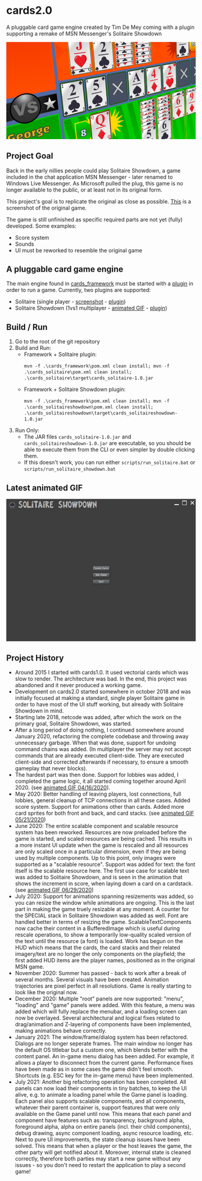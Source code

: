 # cards2.0
A pluggable card game engine created by Tim De Mey coming with a plugin supporting a remake of MSN Messenger's Solitaire Showdown

![Screenshot Solitaire Showdown](screenshots/solshow_3d_12012020.png)

## Project Goal
Back in the early nillies people could play Solitaire Showdown, a game included in the chat application MSN Messenger - later renamed to Windows Live Messenger. As Microsoft pulled the plug, this game is no longer available to the public, or at least not in its original form. 

This project's goal is to replicate the original as close as possible. [This](screenshots/solshow_orig_game.jpg?raw=true) is a screenshot of the original game.

The game is still unfinished as specific required parts are not yet (fully) developed. Some examples:
* Score system
* Sounds
* UI must be reworked to resemble the original game

## A pluggable card game engine

The main engine found in [cards_framework](../master/cards_framework) must be started with a [plugin](../master/cards_framework/src/main/java/src/gent/timdemey/cards/ICardPlugin.java) in order to run a game. Currently, two plugins are supported: 
* Solitaire (single player - [screenshot](screenshots/solitaire_590x445.png?raw=true) - [plugin](../master/cards_solitaire/src/main/java/src/gent/timdemey/cards/SolitairePlugin.java))
* Solitaire Showdown (1vs1 multiplayer - [animated GIF](screenshots/solitaireshowdown_11252020.gif?raw=true) - [plugin](../master/cards_solitaireshowdown/src/main/java/src/gent/timdemey/cards/SolShowPlugin.java))

## Build / Run

1. Go to the root of the git repository
2. Build and Run:
   * Framework + Solitaire plugin:
     ```
     mvn -f .\cards_framework\pom.xml clean install; mvn -f .\cards_solitaire\pom.xml clean install; .\cards_solitaire\target\cards_solitaire-1.0.jar
     ```
   * Framework + Solitaire Showdown plugin:
     ```
     mvn -f .\cards_framework\pom.xml clean install; mvn -f .\cards_solitaireshowdown\pom.xml clean install; .\cards_solitaireshowdown\target\cards_solitaireshowdown-1.0.jar
     ```
3. Run Only:
   * The JAR files ```cards_solitaire-1.0.jar``` and ```cards_solitaireshowdown-1.0.jar``` are executable, so you should be able to execute them from the CLI or even simpler by double clicking them.
   * If this doesn't work, you can run either ```scripts/run_solitaire.bat``` or ```scripts/run_solitaire_showdown.bat```
  
## Latest animated GIF

![Screenshot Solitaire Showdown](screenshots/solitaireshowdown_01112021.gif)

## Project History

* Around 2015 I started with cards1.0. It used vectorial cards which was slow to render. The architecture was bad. In the end, this project was abandoned and it never produced a working game.
* Development on cards2.0 started somewhere in october 2018 and was initially focused at making a standard, single player Solitaire game in order to have most of the UI stuff working, but already with Solitaire Showdown in mind.
* Starting late 2018, netcode was added, after which the work on the primary goal, Solitaire Showdown, was started. 
* After a long period of doing nothing, I continued somewhere around January 2020, refactoring the complete codebase and throwing away unnecessary garbage. When that was done, support for undoing command chains was added. (In multiplayer the server may not accept commands that are already executed client-side. They are executed client-side and corrected afterwards if necessary, to ensure a smooth gameplay that never blocks).
* The hardest part was then done. Support for lobbies was added, I completed the game logic, it all started coming together around April 2020. (see [animated GIF 04/16/2020](screenshots/solitaireshowdown_04162020.gif?raw=true)). 
* May 2020: Better handling of leaving players, lost connections, full lobbies, general cleanup of TCP connections in all these cases. Added score system. Support for animations other than cards. Added more card sprites for both front and back, and card stacks. (see [animated GIF 05/21/2020](screenshots/solitaireshowdown_05212020.gif?raw=true))
* June 2020: The entire scalable component and scalable resource system has been reworked. Resources are now preloaded before the game is started, and scaled resources are being cached. This results in a more instant UI update when the game is rescaled and all resources are only scaled once in a particular dimension, even if they are being used by multiple components. Up to this point, only images were supported as a "scalable resource". Support was added for text: the font itself is the scalable resource here. The first use case for scalable text was added to Solitaire Showdown, and is seen in the animation that shows the increment in score, when laying down a card on a cardstack. (see [animated GIF 06/29/2020](screenshots/solitaireshowdown_06292020.gif?raw=true))
* July 2020: Support for animations spanning resizements was added, so you can resize the window while animations are ongoing. This is the last part in making the game truely resizable at any moment. A counter for the SPECIAL stack in Solitaire Showdown was added as well. Font are handled better in terms of resizing the game. ScalableTextComponents now cache their content in a BufferedImage which is useful during rescale operations, to show a temporarily low-quality scaled version of the text until the resource (a font) is loaded. Work has begun on the HUD which means that the cards, the card stacks and their related imagery/text are no longer the only components on the playfield; the first added HUD items are the player names, positioned as in the original MSN game. 
* November 2020: Summer has passed - back to work after a break of several months. Several visuals have been created. Animation trajectories are pixel perfect in all resolutions. Game is really starting to look like the original now.
* December 2020: Multiple "root" panels are now supported: "menu", "loading" and "game" panels were added. With this feature, a menu was added which will fully replace the menubar, and a loading screen can now be overlayed. Several architectural and logical fixes related to drag/animation and Z-layering of components have been implemented, making animations behave correctly. 
* January 2021: The window/frame/dialog system has been refactored. Dialogs are no longer seperate frames. The main window no longer has the default OS titlebar but a custom one, which blends better with the content panel. An in-game menu dialog has been added. For example, it allows a player to disconnect from the current game. Performance fixes have been made as in some cases the game didn't feel smooth. Shortcuts (e.g. ESC key for the in-game menu) have been implemented.
* July 2021: Another big refactoring operation has been completed. All panels can now load their components in tiny batches, to keep the UI alive, e.g. to animate a loading panel while the Game panel is loading. Each panel also supports scalable components, and all components, whatever their parent container is, support features that were only available on the Game panel until now. This means that each panel and component have features such as: transparency, background alpha, foreground alpha, alpha on entire panels (incl. their  child components), debug drawing, async component loading, async resource loading, etc. Next to pure UI improvements, the state cleanup issues have been solved. This means that when a player or the host leaves the game, the other party will get notified about it. Moreover, internal state is cleaned correctly, therefore both parties may start a new game without any issues - so you don't need to restart the application to play a second game!
